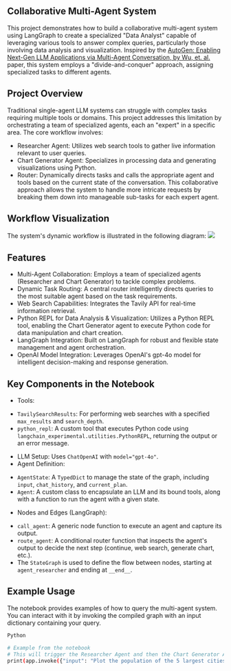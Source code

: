 ## Collaborative Multi-Agent System
This project demonstrates how to build a collaborative multi-agent system using LangGraph to create a specialized "Data Analyst" capable of leveraging various tools to answer complex queries, particularly those involving data analysis and visualization. Inspired by the [AutoGen: Enabling Next-Gen LLM Applications via Multi-Agent Conversation, by Wu, et. al.](https://arxiv.org/pdf/2308.08155) paper, this system employs a "divide-and-conquer" approach, assigning specialized tasks to different agents.

## Project Overview
Traditional single-agent LLM systems can struggle with complex tasks requiring multiple tools or domains. This project addresses this limitation by orchestrating a team of specialized agents, each an "expert" in a specific area. The core workflow involves:

+ Researcher Agent: Utilizes web search tools to gather live information relevant to user queries.
+ Chart Generator Agent: Specializes in processing data and generating visualizations using Python.
+ Router: Dynamically directs tasks and calls the appropriate agent and tools based on the current state of the conversation.
This collaborative approach allows the system to handle more intricate requests by breaking them down into manageable sub-tasks for each expert agent.

## Workflow Visualization
The system's dynamic workflow is illustrated in the following diagram:
![](https://i.imgur.com/t4RGrJo.png)

## Features
+ Multi-Agent Collaboration: Employs a team of specialized agents (Researcher and Chart Generator) to tackle complex problems.
+ Dynamic Task Routing: A central router intelligently directs queries to the most suitable agent based on the task requirements.
+ Web Search Capabilities: Integrates the Tavily API for real-time information retrieval.
+ Python REPL for Data Analysis & Visualization: Utilizes a Python REPL tool, enabling the Chart Generator agent to execute Python code for data manipulation and chart creation.
+ LangGraph Integration: Built on LangGraph for robust and flexible state management and agent orchestration.
+ OpenAI Model Integration: Leverages OpenAI's gpt-4o model for intelligent decision-making and response generation.

## Key Components in the Notebook
+ Tools:
* ```TavilySearchResults```: For performing web searches with a specified ```max_results``` and ```search_depth```.
* ```python_repl```: A custom tool that executes Python code using ```langchain_experimental.utilities.PythonREPL```, returning the output or an error message.
+ LLM Setup: Uses ```ChatOpenAI``` with ```model="gpt-4o"```.
+ Agent Definition:
* ```AgentState```: A ```TypedDict``` to manage the state of the graph, including ```input```, ```chat_history```, and ```current_plan```.
* ```Agent```: A custom class to encapsulate an LLM and its bound tools, along with a function to run the agent with a given state.
+ Nodes and Edges (LangGraph):
* ```call_agent```: A generic node function to execute an agent and capture its output.
* ```route_agent```: A conditional router function that inspects the agent's output to decide the next step (continue, web search, generate chart, etc.).
* The ```StateGraph``` is used to define the flow between nodes, starting at ```agent_researcher``` and ending at ```__end__```.

## Example Usage
The notebook provides examples of how to query the multi-agent system. You can interact with it by invoking the compiled graph with an input dictionary containing your query.

```bash
Python

# Example from the notebook
# This will trigger the Researcher Agent and then the Chart Generator Agent
print(app.invoke({"input": "Plot the population of the 5 largest cities in the world", "chat_history": []}))
```
